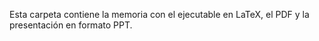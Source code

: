 Esta carpeta contiene la memoria con el ejecutable en LaTeX, el PDF y la presentación en formato PPT.
